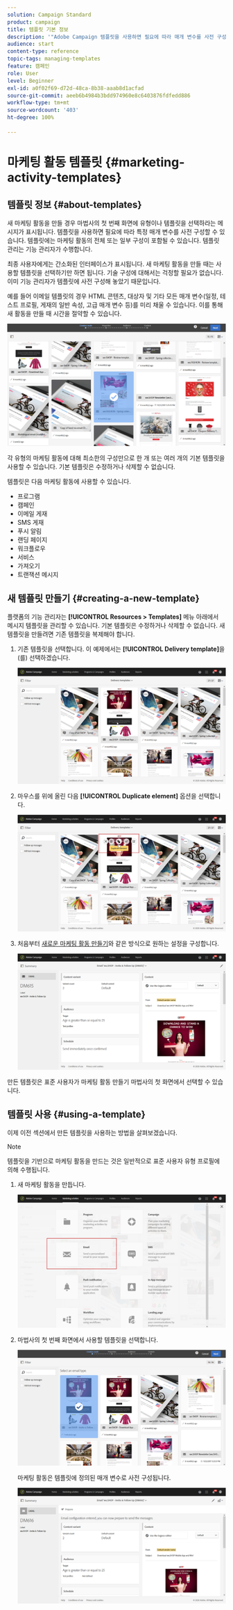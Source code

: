 ```yaml
---
solution: Campaign Standard
product: campaign
title: 템플릿 기본 정보
description: '"Adobe Campaign 템플릿을 사용하면 필요에 따라 매개 변수를 사전 구성할 수 있습니다. 템플릿에는 마케팅 활동의 전체 또는 일부 구성을 포함할 수 있으며, 기술적인 지식이 없는 최종 사용자를 위해 Adobe Campaign 사용을 단순화합니다."'
audience: start
content-type: reference
topic-tags: managing-templates
feature: 캠페인
role: User
level: Beginner
exl-id: a0f02f69-d72d-48ca-8b38-aaab8d1acfad
source-git-commit: aeeb6b4984b3bdd974960e8c6403876fdfedd886
workflow-type: tm+mt
source-wordcount: '403'
ht-degree: 100%

---
```


# 마케팅 활동 템플릿 {#marketing-activity-templates}

## 템플릿 정보 {#about-templates}

새 마케팅 활동을 만들 경우 마법사의 첫 번째 화면에 유형이나 템플릿을 선택하라는 메시지가 표시됩니다. 템플릿을 사용하면 필요에 따라 특정 매개 변수를 사전 구성할 수 있습니다. 템플릿에는 마케팅 활동의 전체 또는 일부 구성이 포함될 수 있습니다. 템플릿 관리는 기능 관리자가 수행합니다.

최종 사용자에게는 간소화된 인터페이스가 표시됩니다. 새 마케팅 활동을 만들 때는 사용할 템플릿을 선택하기만 하면 됩니다. 기술 구성에 대해서는 걱정할 필요가 없습니다. 이미 기능 관리자가 템플릿에 사전 구성해 놓았기 때문입니다.

예를 들어 이메일 템플릿의 경우 HTML 콘텐츠, 대상자 및 기타 모든 매개 변수(일정, 테스트 프로필, 게재의 일반 속성, 고급 매개 변수 등)를 미리 채울 수 있습니다. 이를 통해 새 활동을 만들 때 시간을 절약할 수 있습니다.

![](assets/template_1.png)

각 유형의 마케팅 활동에 대해 최소한의 구성만으로 한 개 또는 여러 개의 기본 템플릿을 사용할 수 있습니다. 기본 템플릿은 수정하거나 삭제할 수 없습니다.

템플릿은 다음 마케팅 활동에 사용할 수 있습니다.

* 프로그램
* 캠페인
* 이메일 게재
* SMS 게재
* 푸시 알림
* 랜딩 페이지
* 워크플로우
* 서비스
* 가져오기
* 트랜잭션 메시지 

## 새 템플릿 만들기 {#creating-a-new-template}

플랫폼의 기능 관리자는 **[!UICONTROL Resources > Templates]** 메뉴 아래에서 메시지 템플릿을 관리할 수 있습니다. 기본 템플릿은 수정하거나 삭제할 수 없습니다. 새 템플릿을 만들려면 기존 템플릿을 복제해야 합니다.

1. 기존 템플릿을 선택합니다. 이 예제에서는 **[!UICONTROL Delivery template]**&#x200B;을(를) 선택하겠습니다.

   ![](assets/template_2.png)

1. 마우스를 위에 올린 다음 **[!UICONTROL Duplicate element]** 옵션을 선택합니다.

   ![](assets/template_3.png)

1. 처음부터 [새로운 마케팅 활동 만들기](../../start/using/marketing-activities.md#creating-a-marketing-activity)와 같은 방식으로 원하는 설정을 구성합니다.

   ![](assets/template_4.png)

만든 템플릿은 표준 사용자가 마케팅 활동 만들기 마법사의 첫 화면에서 선택할 수 있습니다.

## 템플릿 사용 {#using-a-template}

이제 이전 섹션에서 만든 템플릿을 사용하는 방법을 살펴보겠습니다.

>[!NOTE]
>
>템플릿을 기반으로 마케팅 활동을 만드는 것은 일반적으로 표준 사용자 유형 프로필에 의해 수행됩니다.

1. 새 마케팅 활동을 만듭니다.

   ![](assets/template_5.png)

1. 마법사의 첫 번째 화면에서 사용할 템플릿을 선택합니다.

   ![](assets/template_6.png)

   마케팅 활동은 템플릿에 정의된 매개 변수로 사전 구성됩니다.

   ![](assets/template_7.png)
